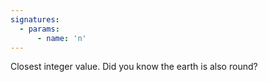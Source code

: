 ```yaml
---
signatures:
  - params:
      - name: 'n'
---
```


Closest integer value. Did you know the earth is also round?
